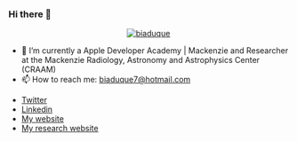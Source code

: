 ### Hi there 👋


<p align="center">
<a data-flickr-embed="true" href="https://www.flickr.com/photos/147494408@N05/51156017346/in/dateposted-public/" title="biaduque"><img src="https://live.staticflickr.com/65535/51156017346_c891ab327d_h.jpg" alt="biaduque"></a>
</p>

- 🔭 I’m currently a Apple Developer Academy | Mackenzie and Researcher at the Mackenzie Radiology, Astronomy and Astrophysics Center (CRAAM)
- 📫 How to reach me: biaduque7@hotmail.com

* [Twitter](https://twitter.com/_BiaDuque_)
* [Linkedin](https://www.linkedin.com/feed/?trk=Officekey)
* [My website](https://beatrizduque.carrd.co/)
* [My research website](https://starsandexoplanets.org)

   
<!--
**biaduque/biaduque** is a ✨ _special_ ✨ repository because its `README.md` (this file) appears on your GitHub profile.


https://www.canva.com/design/DAEddFVTLfc/o2Erljz9xi2003P8bfQETQ/view?utm_content=DAEddFVTLfc&utm_campaign=designshare&utm_medium=link&utm_source=publishsharelink


